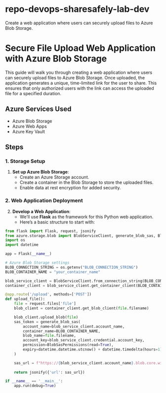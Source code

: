 # repo-devops-sharesafely-lab-dev
Create a web application where users can securely upload files to Azure Blob Storage.
# Secure File Upload Web Application with Azure Blob Storage

This guide will walk you through creating a web application where users can securely upload files to Azure Blob Storage. Once uploaded, the application generates a unique, time-limited link for the user to share. This ensures that only authorized users with the link can access the uploaded file for a specified duration.

## Azure Services Used
- Azure Blob Storage
- Azure Web Apps
- Azure Key Vault

## Steps

### 1. Storage Setup
1. **Set up Azure Blob Storage**:
    - Create an Azure Storage account.
    - Create a container in the Blob Storage to store the uploaded files.
    - Enable data at rest encryption for added security.

### 2. Web Application Deployment
2. **Develop a Web Application**:
    - We'll use **Flask** as the framework for this Python web application.
    - Here’s a basic structure to start with:

```python
from flask import Flask, request, jsonify
from azure.storage.blob import BlobServiceClient, generate_blob_sas, BlobSasPermissions
import os
import datetime

app = Flask(__name__)

# Azure Blob Storage settings
BLOB_CONNECTION_STRING = os.getenv("BLOB_CONNECTION_STRING")
BLOB_CONTAINER_NAME = "your_container_name"

blob_service_client = BlobServiceClient.from_connection_string(BLOB_CONNECTION_STRING)
container_client = blob_service_client.get_container_client(BLOB_CONTAINER_NAME)

@app.route('/upload', methods=['POST'])
def upload_file():
    file = request.files['file']
    blob_client = container_client.get_blob_client(file.filename)

    blob_client.upload_blob(file)
    sas_token = generate_blob_sas(
        account_name=blob_service_client.account_name,
        container_name=BLOB_CONTAINER_NAME,
        blob_name=file.filename,
        account_key=blob_service_client.credential.account_key,
        permission=BlobSasPermissions(read=True),
        expiry=datetime.datetime.utcnow() + datetime.timedelta(hours=1)
    )

    sas_url = f"https://{blob_service_client.account_name}.blob.core.windows.net/{BLOB_CONTAINER_NAME}/{file.filename}?{sas_token}"
    
    return jsonify({'url': sas_url})

if __name__ == '__main__':
    app.run(debug=True)

